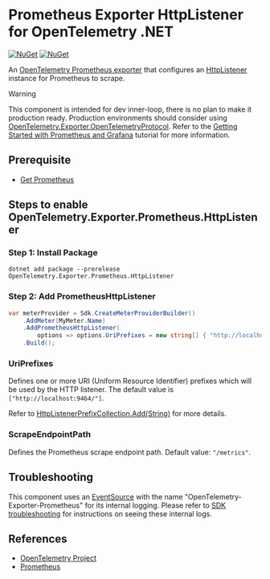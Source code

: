 # Prometheus Exporter HttpListener for OpenTelemetry .NET

[![NuGet](https://img.shields.io/nuget/v/OpenTelemetry.Exporter.Prometheus.HttpListener.svg)](https://www.nuget.org/packages/OpenTelemetry.Exporter.Prometheus.HttpListener)
[![NuGet](https://img.shields.io/nuget/dt/OpenTelemetry.Exporter.Prometheus.HttpListener.svg)](https://www.nuget.org/packages/OpenTelemetry.Exporter.Prometheus.HttpListener)

An [OpenTelemetry Prometheus exporter](https://github.com/open-telemetry/opentelemetry-specification/blob/main/specification/metrics/sdk_exporters/prometheus.md)
that configures an [HttpListener](https://docs.microsoft.com/dotnet/api/system.net.httplistener)
instance for Prometheus to scrape.

> [!WARNING]
> This component is intended for dev inner-loop, there is no plan to make it
  production ready. Production environments should consider using
  [OpenTelemetry.Exporter.OpenTelemetryProtocol](../OpenTelemetry.Exporter.OpenTelemetryProtocol/README.md).
  Refer to the [Getting Started with Prometheus and
  Grafana](../../docs/metrics/getting-started-prometheus-grafana/README.md)
  tutorial for more information.

## Prerequisite

* [Get Prometheus](https://prometheus.io/docs/introduction/first_steps/)

## Steps to enable OpenTelemetry.Exporter.Prometheus.HttpListener

### Step 1: Install Package

```shell
dotnet add package --prerelease OpenTelemetry.Exporter.Prometheus.HttpListener
```

### Step 2: Add PrometheusHttpListener

```csharp
var meterProvider = Sdk.CreateMeterProviderBuilder()
    .AddMeter(MyMeter.Name)
    .AddPrometheusHttpListener(
        options => options.UriPrefixes = new string[] { "http://localhost:9464/" })
    .Build();
```

### UriPrefixes

Defines one or more URI (Uniform Resource Identifier) prefixes which will be
used by the HTTP listener. The default value is `["http://localhost:9464/"]`.

Refer to
[HttpListenerPrefixCollection.Add(String)](https://docs.microsoft.com/dotnet/api/system.net.httplistenerprefixcollection.add)
for more details.

### ScrapeEndpointPath

Defines the Prometheus scrape endpoint path. Default value: `"/metrics"`.

## Troubleshooting

This component uses an
[EventSource](https://docs.microsoft.com/dotnet/api/system.diagnostics.tracing.eventsource)
with the name "OpenTelemetry-Exporter-Prometheus" for its internal logging.
Please refer to [SDK
troubleshooting](../OpenTelemetry/README.md#troubleshooting) for instructions on
seeing these internal logs.

## References

* [OpenTelemetry Project](https://opentelemetry.io/)
* [Prometheus](https://prometheus.io)
